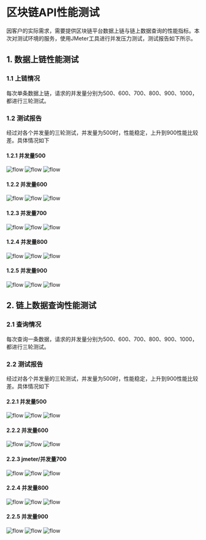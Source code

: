 # 区块链API性能测试

因客户的实际需求，需要提供区块链平台数据上链与链上数据查询的性能指标。本次对测试环境的服务，使用JMeter工具进行并发压力测试，测试报告如下所示。

## 1. 数据上链性能测试

### 1.1 上链情况

每次单条数据上链，请求的并发量分别为500、600、700、800、900、1000，都进行三轮测试。

### 1.2 测试报告  

经过对各个并发量的三轮测试，并发量为500时，性能稳定，上升到900性能比较差。具体情况如下

#### 1.2.1 并发量500

![flow](./images/jmeter/save-500-1.png)
![flow](./images/jmeter/save-500-2.png)
![flow](./images/jmeter/save-500-3.png)

#### 1.2.2 并发量600

![flow](./images/jmeter/save-600-1.png)
![flow](./images/jmeter/save-600-2.png)
![flow](./images/jmeter/save-600-3.png)

#### 1.2.3 并发量700

![flow](./images/jmeter/save-700-1.png)
![flow](./images/jmeter/save-700-2.png)
![flow](./images/jmeter/save-700-3.png)

#### 1.2.4 并发量800

![flow](./images/jmeter/save-800-1.png)
![flow](./images/jmeter/save-800-2.png)
![flow](./images/jmeter/save-800-3.png)

#### 1.2.5 并发量900

![flow](./images/jmeter/save-900-1.png)
![flow](./images/jmeter/save-990-2.png)
![flow](./images/jmeter/save-900-3.png)

## 2. 链上数据查询性能测试

### 2.1 查询情况

每次查询一条数据，请求的并发量分别为500、600、700、800、900、1000，都进行三轮测试。

### 2.2 测试报告

经过对各个并发量的三轮测试，并发量为500时，性能稳定，上升到900性能比较差。具体情况如下

#### 2.2.1 并发量500

![flow](./images/jmeter/query-500-1.png)
![flow](./images/jmeter/query-500-2.png)
![flow](./images/jmeter/query-500-3.png)

#### 2.2.2 并发量600

![flow](./images/jmeter/query-600-1.png)
![flow](./images/jmeter/query-600-2.png)
![flow](./images/jmeter/query-600-3.png)

#### 2.2.3 jmeter/并发量700

![flow](./images/jmeter/query-700-1.png)
![flow](./images/jmeter/query-700-2.png)
![flow](./images/jmeter/query-700-3.png)

#### 2.2.4 并发量800

![flow](./images/jmeter/query-800-1.png)
![flow](./images/jmeter/query-800-2.png)
![flow](./images/jmeter/query-800-3.png)

#### 2.2.5 并发量900

![flow](./images/jmeter/query-900-1.png)
![flow](./images/jmeter/query-900-2.png)
![flow](./images/jmeter/query-900-3.png)
